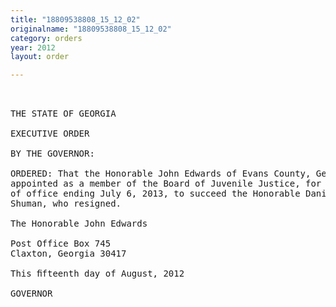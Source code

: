 ```yaml
---
title: "18809538808_15_12_02"
originalname: "18809538808_15_12_02"
category: orders
year: 2012
layout: order

---
```

<pre>
 

THE STATE OF GEORGIA

EXECUTIVE ORDER

BY THE GOVERNOR:

ORDERED: That the Honorable John Edwards of Evans County, Georgia, is
appointed as a member of the Board of Juvenile Justice, for a term
of office ending July 6, 2013, to succeed the Honorable Daniel
Shuman, who resigned.

The Honorable John Edwards

Post Office Box 745
Claxton, Georgia 30417

This ﬁfteenth day of August, 2012

GOVERNOR

</pre>

